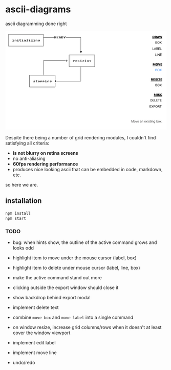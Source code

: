 # ascii-diagrams

ascii diagramming done right

![alt text](fig4.png "screenshot")


Despite there being a number of grid rendering modules, I couldn't find satisfying all criteria:

* **is not blurry on retina screens**
* no anti-aliasing
* **60fps rendering performance**
* produces nice looking ascii that can be embedded in code, markdown, etc.


so here we are.


## installation

```
npm install
npm start
```


### TODO
* bug: when hints show, the outline of the active command grows and looks odd

* highlight item to move under the mouse cursor (label, box)
* highlight item to delete under mouse cursor (label, line, box)
* make the active command stand out more
* clicking outside the export window should close it
* show backdrop behind export modal
* implement delete text
* combine `move box` and `move label` into a single command
* on window resize, increase grid columns/rows when it doesn't at least cover the window viewport
* implement edit label
* implement move line
* undo/redo

